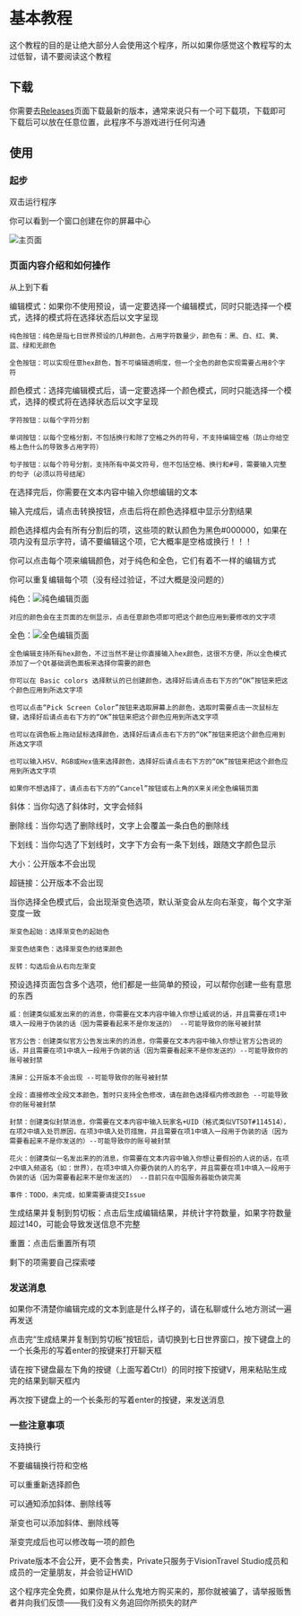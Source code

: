 # 基本教程
 这个教程的目的是让绝大部分人会使用这个程序，所以如果你感觉这个教程写的太过低智，请不要阅读这个教程

## 下载
 你需要去[Releases](https://github.com/VisionTravelStudio/Once-Human-Text-Editor/releases)页面下载最新的版本，通常来说只有一个可下载项，下载即可
 下载后可以放在任意位置，此程序不与游戏进行任何沟通

## 使用
 ### 起步
 双击运行程序

 你可以看到一个窗口创建在你的屏幕中心

 ![主页面](../GithubAssets/主页面.png "主页面")
 
 ### 页面内容介绍和如何操作
 从上到下看

 编辑模式：如果你不使用预设，请一定要选择一个编辑模式，同时只能选择一个模式，选择的模式将在选择状态后以文字呈现

    纯色按钮：纯色是指七日世界预设的几种颜色，占用字符数量少，颜色有：黑、白、红、黄、蓝、绿和无颜色

    全色按钮：可以实现任意hex颜色，暂不可编辑透明度，但一个全色的颜色实现需要占用8个字符

 颜色模式：选择完编辑模式后，请一定要选择一个颜色模式，同时只能选择一个模式，选择的模式将在选择状态后以文字呈现

    字符按钮：以每个字符分割

    单词按钮：以每个空格分割，不包括换行和除了空格之外的符号，不支持编辑空格（防止你给空格上色什么的导致多占用字符）

    句子按钮：以每个符号分割，支持所有中英文符号，但不包括空格、换行和#号，需要输入完整的句子（必须以符号结尾）


 在选择完后，你需要在文本内容中输入你想编辑的文本

 输入完成后，请点击转换按钮，点击后将在颜色选择框中显示分割结果

 颜色选择框内会有所有分割后的项，这些项的默认颜色为黑色#000000，如果在项内没有显示字符，请不要编辑这个项，它大概率是空格或换行！！！

 你可以点击每个项来编辑颜色，对于纯色和全色，它们有着不一样的编辑方式

 你可以重复编辑每个项（没有经过验证，不过大概是没问题的）
 
 纯色：![纯色编辑页面](../GithubAssets/纯色编辑页面.png "纯色编辑页面")

    对应的颜色会在主页面的左侧显示，点击任意颜色项即可把这个颜色应用到要修改的文字项

 全色：![全色编辑页面](../GithubAssets/全色编辑页面.png "全色编辑页面")

    全色编辑支持所有hex颜色，不过当然不是让你直接输入hex颜色，这很不方便，所以全色模式添加了一个Qt基础调色面板来选择你需要的颜色

    你可以在 Basic colors 选择默认的已创建颜色，选择好后请点击右下方的“OK”按钮来把这个颜色应用到所选文字项

    也可以点击“Pick Screen Color”按钮来选取屏幕上的颜色，选取时需要点击一次鼠标左键，选择好后请点击右下方的“OK”按钮来把这个颜色应用到所选文字项

    也可以在调色板上拖动鼠标选择颜色，选择好后请点击右下方的“OK”按钮来把这个颜色应用到所选文字项

    也可以输入HSV、RGB或Hex值来选择颜色，选择好后请点击右下方的“OK”按钮来把这个颜色应用到所选文字项

    如果你不想选择了，请点击右下方的“Cancel”按钮或右上角的X来关闭全色编辑页面

 斜体：当你勾选了斜体时，文字会倾斜

 删除线：当你勾选了删除线时，文字上会覆盖一条白色的删除线

 下划线：当你勾选了下划线时，文字下方会有一条下划线，跟随文字颜色显示

 大小：公开版本不会出现

 超链接：公开版本不会出现

 当你选择全色模式后，会出现渐变色选项，默认渐变会从左向右渐变，每个文字渐变度一致

    渐变色起始：选择渐变色的起始色

    渐变色结束色：选择渐变色的结束颜色

    反转：勾选后会从右向左渐变

 预设选择页面包含多个选项，他们都是一些简单的预设，可以帮你创建一些有意思的东西

    威：创建类似威发出来的的消息，你需要在文本内容中输入你想让威说的话，并且需要在项1中填入一段用于伪装的话（因为需要看起来不是你发送的） --可能导致你的账号被封禁

    官方公告：创建类似官方公告发出来的的消息，你需要在文本内容中输入你想让官方公告说的话，并且需要在项1中填入一段用于伪装的话（因为需要看起来不是你发送的）--可能导致你的账号被封禁

    清屏：公开版本不会出现 --可能导致你的账号被封禁

    全段：直接修改全段文本颜色，暂时只支持全色修改，请在颜色选择框内修改颜色 --可能导致你的账号被封禁

    封禁：创建类似封禁消息，你需要在文本内容中输入玩家名+UID（格式类似VTSDT#114514），在项2中填入处罚原因，在项3中填入处罚措施，并且需要在项1中填入一段用于伪装的话（因为需要看起来不是你发送的）--可能导致你的账号被封禁

    花火：创建类似一名发出来的的消息，你需要在文本内容中输入你想让要假扮的人说的话，在项2中填入频道名（如：世界），在项3中填入你要伪装的人的名字，并且需要在项1中填入一段用于伪装的话（因为需要看起来不是你发送的） --目前只在中国服务器能伪装完美

    事件：TODO，未完成，如果需要请提交Issue

 生成结果并复制到剪切板：点击后生成编辑结果，并统计字符数量，如果字符数量超过140，可能会导致发送信息不完整

 重置：点击后重置所有项

 剩下的项需要自己探索喽

 ### 发送消息
 如果你不清楚你编辑完成的文本到底是什么样子的，请在私聊或什么地方测试一遍再发送

 点击完“生成结果并复制到剪切板”按钮后，请切换到七日世界窗口，按下键盘上的一个长条形的写着enter的按键来打开聊天框

 请在按下键盘最左下角的按键（上面写着Ctrl）的同时按下按键V，用来粘贴生成完的结果到聊天框内

 再次按下键盘上的一个长条形的写着enter的按键，来发送消息


 ### 一些注意事项
 支持换行

 不要编辑换行符和空格

 可以重重新选择颜色

 可以通知添加斜体、删除线等

 渐变也可以添加斜体、删除线等

 渐变完成后也可以修改每一项的颜色

 Private版本不会公开，更不会售卖，Private只服务于VisionTravel Studio成员和成员的一定量朋友，并会验证HWID
 
 这个程序完全免费，如果你是从什么鬼地方购买来的，那你就被骗了，请举报贩售者并向我们反馈——我们没有义务追回你所损失的财产

